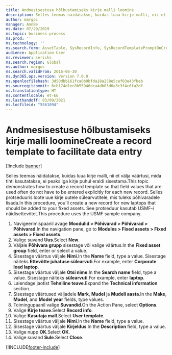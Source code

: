 ```yaml
---
title: Andmesisestuse hõlbustamiseks kirje malli loomine
description: Selles teemas näidatakse, kuidas luua kirje malli, nii et välja väärtusi, mida tihti kasutatakse, ei peaks iga kirje puhul eraldi sisestama.
author: margoc
manager: AnnBe
ms.date: 07/29/2019
ms.topic: business-process
ms.prod: ''
ms.technology: ''
ms.search.form: AssetTable, SysRecordInfo, SysRecordTemplatePromptOnCreate
audience: Application User
ms.reviewer: sericks
ms.search.region: Global
ms.author: margoc
ms.search.validFrom: 2016-06-30
ms.dyn365.ops.version: Version 7.0.0
ms.openlocfilehash: 3d50dbb161fca0b0bfda18a258e5cef03e43fbeb
ms.sourcegitcommit: 6cb174d1ec8b55946dca4db03d6a3c3f4c6fa2df
ms.translationtype: HT
ms.contentlocale: et-EE
ms.lasthandoff: 03/09/2021
ms.locfileid: "5561094"
---
```

# <a name="create-a-record-template-to-facilitate-data-entry"></a><span data-ttu-id="ef76a-103">Andmesisestuse hõlbustamiseks kirje malli loomine</span><span class="sxs-lookup"><span data-stu-id="ef76a-103">Create a record template to facilitate data entry</span></span>

[!include [banner](../../includes/banner.md)]

<span data-ttu-id="ef76a-104">Selles teemas näidatakse, kuidas luua kirje malli, nii et välja väärtusi, mida tihti kasutatakse, ei peaks iga kirje puhul eraldi sisestama.</span><span class="sxs-lookup"><span data-stu-id="ef76a-104">This topic demonstrates how to create a record template so that field values that are used often do not have to be entered explicitly for each new record.</span></span> <span data-ttu-id="ef76a-105">Selles protseduuris loote uue kirje uutele sülearvutitele, mis tuleks põhivaradele lisada.</span><span class="sxs-lookup"><span data-stu-id="ef76a-105">In this procedure, you'll create a new record for new laptops that should be added to your fixed assets.</span></span> <span data-ttu-id="ef76a-106">See protseduur kasutab USMF-i näidisettevõtet.</span><span class="sxs-lookup"><span data-stu-id="ef76a-106">This procedure uses the USMF sample company.</span></span>

1. <span data-ttu-id="ef76a-107">Navigeerimispaanil avage **Moodulid > Põhivarad > Põhivarad > Põhivarad**.</span><span class="sxs-lookup"><span data-stu-id="ef76a-107">In the navigation pane, go to **Modules > Fixed assets > Fixed assets > Fixed assets**.</span></span>
2. <span data-ttu-id="ef76a-108">Valige suvand **Uus**.</span><span class="sxs-lookup"><span data-stu-id="ef76a-108">Select **New**.</span></span>
3. <span data-ttu-id="ef76a-109">Väljale **Põhivara grupp** sisestage või valige väärtus.</span><span class="sxs-lookup"><span data-stu-id="ef76a-109">In the **Fixed asset group** field, enter or select a value.</span></span>
4. <span data-ttu-id="ef76a-110">Sisestage väärtus väljale **Nimi**.</span><span class="sxs-lookup"><span data-stu-id="ef76a-110">In the **Name** field, type a value.</span></span> <span data-ttu-id="ef76a-111">Sisestage näiteks **Ettevõtte juhatuse sülearvuti**.</span><span class="sxs-lookup"><span data-stu-id="ef76a-111">For example, enter **Corporate lead laptop**.</span></span>  
5. <span data-ttu-id="ef76a-112">Sisestage väärtus väljale **Otsi nime**.</span><span class="sxs-lookup"><span data-stu-id="ef76a-112">In the **Search name** field, type a value.</span></span> <span data-ttu-id="ef76a-113">Sisestage näiteks **sülearvuti**.</span><span class="sxs-lookup"><span data-stu-id="ef76a-113">For example, enter **laptop**.</span></span>  
6. <span data-ttu-id="ef76a-114">Laiendage jaotist **Tehniline teave**.</span><span class="sxs-lookup"><span data-stu-id="ef76a-114">Expand the **Technical information** section.</span></span>
7. <span data-ttu-id="ef76a-115">Sisestage väärtused väljadele **Mark**, **Mudel** ja **Mudeli aasta**.</span><span class="sxs-lookup"><span data-stu-id="ef76a-115">In the **Make**, **Model**, and **Model year** fields, type values.</span></span>
8. <span data-ttu-id="ef76a-116">Toimingupaanil valige **Suvandid**.</span><span class="sxs-lookup"><span data-stu-id="ef76a-116">On the Action Pane, select **Options**.</span></span>
9. <span data-ttu-id="ef76a-117">Valige **Kirje teave**.</span><span class="sxs-lookup"><span data-stu-id="ef76a-117">Select **Record info**.</span></span>
10. <span data-ttu-id="ef76a-118">Valige **Kasutaja mall**.</span><span class="sxs-lookup"><span data-stu-id="ef76a-118">Select **User template**.</span></span>
11. <span data-ttu-id="ef76a-119">Sisestage väärtus väljale **Nimi**.</span><span class="sxs-lookup"><span data-stu-id="ef76a-119">In the **Name** field, type a value.</span></span>
12. <span data-ttu-id="ef76a-120">Sisestage väärtus väljale **Kirjeldus**.</span><span class="sxs-lookup"><span data-stu-id="ef76a-120">In the **Description** field, type a value.</span></span>
13. <span data-ttu-id="ef76a-121">Valige nupp **OK**.</span><span class="sxs-lookup"><span data-stu-id="ef76a-121">Select **OK**.</span></span>
14. <span data-ttu-id="ef76a-122">Valige suvand **Sule**.</span><span class="sxs-lookup"><span data-stu-id="ef76a-122">Select **Close**.</span></span>



[!INCLUDE[footer-include](../../../../includes/footer-banner.md)]